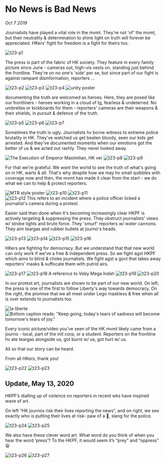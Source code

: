 # No News is Bad News
*Oct 7 2019*

Journalists have played a vital role in the mvmt. They're not 'of' the mvmt, but their neutrality & determination to shine light on truth will forever be appreciated.  HKers' fight for freedom is a fight for theirs too.

![t23-p1](images/thread23/t23-p1.jpg)

The press is part of the fabric of HK society. They feature in every family picture since June - cameras out, high-vis vests on, standing just behind the frontline. They're on no one's 'side' per se, but since part of our fight is against rampant disinformation, reporters …

![t23-p2](images/thread23/t23-p2.jpg)
![t23-p3](images/thread23/t23-p3.jpg)
![t23-p4](images/thread23/t23-p4.jpg)
![unity poster](images/thread21/t21-p3.jpg)

documenting the truth are welcomed as heroes. Here, they are posed like our frontliners - heroes working in a cloud of tg, fearless & undeterred. No umbrellas or kickboards for them - reporters' cameras are their weapons & their shields, in pursuit & defence of the truth.

![t23-p5](images/thread23/t23-p5.jpg)
![t23-p6](images/thread23/t23-p6.jpg)
![t23-p7](images/thread23/t23-p7.jpg)

Sometimes the truth is ugly. Journalists hv borne witness to extreme police brutality in HK. They've watched us get beaten bloody, seen our kids get arrested. And they've documented moments when our emotions got the better of us & we acted out rashly. They never looked away. 

![The Execution of Emperor Maximilian, HK ver](images/thread20/t20-p12.jpg)
![t23-p8](images/thread23/t23-p8.jpg)
![t23-p9](images/thread23/t23-p9.jpg)

For that we're grateful. We *want* the world to see the truth of what's going on in HK, warts & all. That's why despite how we may hv small quibbles with coverage now and then, the mvmt has made it clear from the start - we do what we can to help & protect reporters.

![MTR style poster](images/thread19/t19-p8.jpg)
![t23-p10](images/thread23/t23-p10.jpg)
![t23-p11](images/thread23/t23-p11.jpg)
![t23-p12 This refers to an incident where a police officer licked a journalist's camera during a protest.](images/thread23/t23-p12.jpg)

Easier said than done when it's becoming increasingly clear HKPF is actively targeting & suppressing the press. They obstruct journalists' views w/ strobe lights and brute force. They 'smurf' reporters w/ water cannons. They aim teargas and rubber bullets at journo's heads.

![t23-p13](images/thread23/t23-p13.jpg)
![t23-p14](images/thread23/t23-p14.jpg)
![t23-p15](images/thread23/t23-p15.jpg)
![t23-p16](images/thread23/t23-p16.jpg)
<!-- see also that famous photo of a journalist getting the full blast of the water cannon. https://www.washingtonpost.com/wp-apps/imrs.php?src=https://arc-anglerfish-washpost-prod-washpost.s3.amazonaws.com/public/ZBTTWHXTDII6TDHQJTEZ65GRE4.jpg&w=916 Kim Kyung-Hoon, Reuters -->

HKers are fighting for democracy. But we understand that that new world can only work if we've a free & independent press. So we fight agst HKPF which aims to blind & choke journalists. We fight agst a govt that takes away reporters' masks & suffocate them with putrid airs.

![t23-p17](images/thread23/t23-p17.jpg)
![t23-p18 A reference to Veby Mega Indah](images/thread23/t23-p18.jpg)
![t23-p19](images/thread23/t23-p19.jpg)
![t23-p20](images/thread23/t23-p20.jpg)

In our protest art, journalists are shown to be part of our new world. On left, the press is one of the first to follow Liberty's way towards democracy. On the right, the promise that we all meet under Lego maskless & free when all is over extends to journalists too.

![la liberte](images/thread4/t4-p2.jpg)
![Bottom caption reads: "Keep going, today's tears of sadness will become tomorrow's tears of joy."](images/thread23/t23-p21.jpg)

Every iconic picture/video you've seen of the HK mvmt likely came from a journo - local, part of the intl corp, or a student. Reporters on the frontline hv ate teargas alongside us, got burnt w/ us, got hurt w/ us. 

All so that our story can be heard.

From all HKers, thank you!

![t23-p22](images/thread23/t23-p22.jpg)
![t23-p23](images/thread23/t23-p23.jpg)

## Update, May 13, 2020

HKPF’s dialling up of violence on reporters in recent wks have inspired wave of art. 

On left “HK journos risk their lives reporting the news”, and on right, we see exactly who is putting their lives at risk- paw of a 🐶, slang for the police. 

![t23-p24](images/thread23/t23-p24.jpg)
![t23-p25](images/thread23/t23-p25.jpg)

We also have these clever word art. What word do you think of when you hear the word ‘press’? To the HKPF, it would seem it’s “prey” and “oppress” 😩

![t23-p26](images/thread23/t23-p26.jpg)
![t23-p27](images/thread23/t23-p27.jpg)
